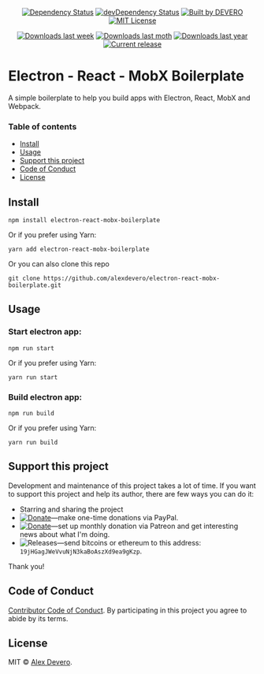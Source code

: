 <p align="center">
  <a href="https://david-dm.org/alexdevero/leet-speak-converter"><img alt="Dependency Status" src="https://david-dm.org/alexdevero/leet-speak-converter.svg?style=flat"></a>
  <a href="https://david-dm.org/alexdevero/leet-speak-converter?type=dev"><img alt="devDependency Status" src="https://david-dm.org/alexdevero/leet-speak-converter/dev-status.svg?style=flat"></a>
  <a href="https://alexdevero.com"><img alt="Built by DEVERO" src="https://img.shields.io/badge/built%20by-DEVERO-brightgreen.svg?colorB=d30320"></a>
  <a href="http://opensource.org/licenses/MIT"><img alt="MIT License" src="https://img.shields.io/npm/l/express.svg"></a>
</p>

<p align="center">
  <a href="https://www.npmjs.com/package/leet-speak-converter"><img alt="Downloads last week" src="https://img.shields.io/npm/dw/localeval.svg"></a>
  <a href="https://www.npmjs.com/package/leet-speak-converter"><img alt="Downloads last moth" src="https://img.shields.io/npm/dm/localeval.svg"></a>
  <a href="https://www.npmjs.com/package/leet-speak-converter"><img alt="Downloads last year" src="https://img.shields.io/npm/dy/localeval.svg"></a>
  <a href="https://github.com/alexdevero/leet-speak-converter/releases"><img alt="Current release" src="https://img.shields.io/github/release/alexdevero/leet-speak-converter.svg"></a>
</p>

# Electron - React - MobX Boilerplate

A simple boilerplate to help you build apps with Electron, React, MobX and Webpack.

### Table of contents

* [Install](#install)
* [Usage](#usage)
* [Support this project](#support-this-project)
* [Code of Conduct](#code-of-conduct)
* [License](#license)

## Install

```
npm install electron-react-mobx-boilerplate
```
Or if you prefer using Yarn:
```
yarn add electron-react-mobx-boilerplate
```

Or you can also clone this repo
```
git clone https://github.com/alexdevero/electron-react-mobx-boilerplate.git
```

## Usage

### Start electron app:

```
npm run start
```
Or if you prefer using Yarn:
```
yarn run start
```

### Build electron app:

```
npm run build
```
Or if you prefer using Yarn:
```
yarn run build
```

## Support this project

<!-- This project is released as an open-source. If you need help with using this project, please ask and I will do my best reply to as soon as possible. You can use this project as you wish *for free*. Also, you can change the source code and redistribute it if you want. -->

Development and maintenance of this project takes a lot of time. If you want to support this project and help its author, there are few ways you can do it:

 - Starring and sharing the project
 - [![Donate](https://img.shields.io/badge/Donate-Paypal-brightgreen.svg?colorB=259cd2)](https://www.paypal.com/cgi-bin/webscr?cmd=_s-xclick&hosted_button_id=YKLGUUB34ASEL)—make one-time donations via PayPal.
 - [![Donate](https://img.shields.io/badge/Donate-Patreon-brightgreen.svg?colorB=f86213)](https://www.patreon.com/alexdevero)—set up monthly donation via Patreon and get interesting news about what I'm doing.
 - <img alt="Releases" src="https://img.shields.io/badge/Donate-Bitcoin-brightgreen.svg?colorB=fab915">—send bitcoins or ethereum to this address: `19jHGagJWeVvuNjN3kaBoAszXd9ea9gKzp`.

Thank you!

## Code of Conduct

[Contributor Code of Conduct](code-of-conduct.md). By participating in this project you agree to abide by its terms.

## License

MIT © [Alex Devero](https://alexdevero.com).
